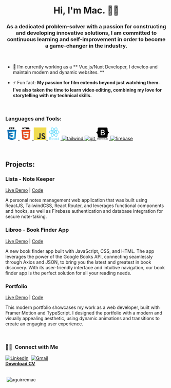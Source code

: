 <h1 align="center">Hi, I'm Mac. 👨‍💻</h1>
<h3 align="center">As a dedicated problem-solver with a passion for constructing and developing innovative solutions, I am committed to continuous learning and self-improvement in order to become a game-changer in the industry.</h3>

<br/> 

- 🌱 I’m currently working as a ** Vue.js/Nuxt Developer, I develop and maintain modern and dynamic websites. **

- ⚡ Fun fact: **My passion for film extends beyond just watching them. I've also taken the time to learn video editing, combining my love for storytelling with my technical skills.**

<br/> 

<h3 align="left">Languages and Tools:</h3>
<p align="left">  <a href="https://www.w3schools.com/css/" target="_blank" rel="noreferrer"> <img src="https://raw.githubusercontent.com/devicons/devicon/master/icons/css3/css3-original-wordmark.svg" alt="css3" width="40" height="40"/> </a> <a href="https://www.w3.org/html/" target="_blank" rel="noreferrer"> <img src="https://raw.githubusercontent.com/devicons/devicon/master/icons/html5/html5-original-wordmark.svg" alt="html5" width="40" height="40"/> </a> <a href="https://developer.mozilla.org/en-US/docs/Web/JavaScript" target="_blank" rel="noreferrer"> <img src="https://raw.githubusercontent.com/devicons/devicon/master/icons/javascript/javascript-original.svg" alt="javascript" width="40" height="40"/> </a> <a href="https://reactjs.org/" target="_blank" rel="noreferrer"> <img src="https://raw.githubusercontent.com/devicons/devicon/master/icons/react/react-original-wordmark.svg" alt="react" width="40" height="40"/> </a> <a href="https://tailwindcss.com/" target="_blank" rel="noreferrer"> <img src="https://www.vectorlogo.zone/logos/tailwindcss/tailwindcss-icon.svg" alt="tailwind" width="40" height="40"/> </a> <a href="https://git-scm.com/" target="_blank" rel="noreferrer"> <img src="https://www.vectorlogo.zone/logos/git-scm/git-scm-icon.svg" alt="git" width="40" height="40"/> </a> <a href="https://getbootstrap.com" target="_blank" rel="noreferrer"> <img src="https://raw.githubusercontent.com/devicons/devicon/master/icons/bootstrap/bootstrap-plain-wordmark.svg" alt="bootstrap" width="40" height="40"/> </a> <a href="" target="_blank" rel="noreferrer"> <img src="https://cdn.freebiesupply.com/logos/large/2x/firebase-1-logo-png-transparent.png" alt="firebase" width="40" height="40"/> </a></p>


<br/> 

<h2 align="left">Projects:</h2>
<p align="left"> 

<p align="left">  <h3><b> Lista - Note Keeper</b></h3>
<p><a href="https://lista-note-keeper.vercel.app/">Live Demo</a> | <a href="https://github.com/macagr17/lista">Code</a></p>
  <p>A personal notes management web application that was built using ReactJS, TailwindCSS, React Router, and
leverages functional components and hooks, as well as Firebase authentication and database integration for
secure note-taking.</p>
  
  <p align="left">  <h3><b> Libroo - Book Finder App</b></h3>
  <p> <a href="https://aguirremac.github.io/Book-Project/">Live Demo</a> | <a href="https://github.com/macagr17/Book-Project">Code</a></p>
  <p>A new book finder app built with JavaScript, CSS, and HTML. The app leverages the power of the Google Books API, connecting seamlessly through Axios and JSON, to bring you the latest and greatest in book discovery. With its user-friendly interface and intuitive navigation, our book finder app is the perfect solution for all your reading needs.</p>

<p align="left">  <h3><b> Portfolio</b></h3>
<p> <a href="https://macagr-portfolio.vercel.app/">Live Demo</a> | <a href="">Code</a></p>
  <p>This modern portfolio showcases my work as a web developer, built with Framer Motion and TypeScript. I designed the portfolio with a modern and visually appealing aesthetic, using dynamic animations and transitions to create an engaging user experience.</p>

   </p>
  
 
<br />

<h3> 🤝🏻 &nbsp;Connect with Me </h3> 
<p align="left">
<a href="https://linkedin.com/in/mark-john-aguirre"><img src="https://img.shields.io/badge/linkedin-%230077B5.svg?&style=for-the-badge&logo=linkedin&logoColor=white" alt="LinkedIn" /></a>&nbsp;
<a href="mailto:markjohnaguirre@gmail.com?subject=Hi%20Mac"><img src="https://img.shields.io/badge/gmail-%23D14836.svg?&style=for-the-badge&logo=gmail&logoColor=white" alt="Gmail"/></a>&nbsp;
  <br/>
<a href="https://drive.google.com/file/d/1E-tHpLgyQxONDOsgW7EWNqxaz4qKl70k/view?usp=sharing"><b>Download CV</b></a>

  
  

  
  <br/> 
  <br/> 

<p>&nbsp;<img align="center" src="https://github-readme-stats.vercel.app/api?username=aguirremac&show_icons=true&locale=en" alt="aguirremac" /></p>

